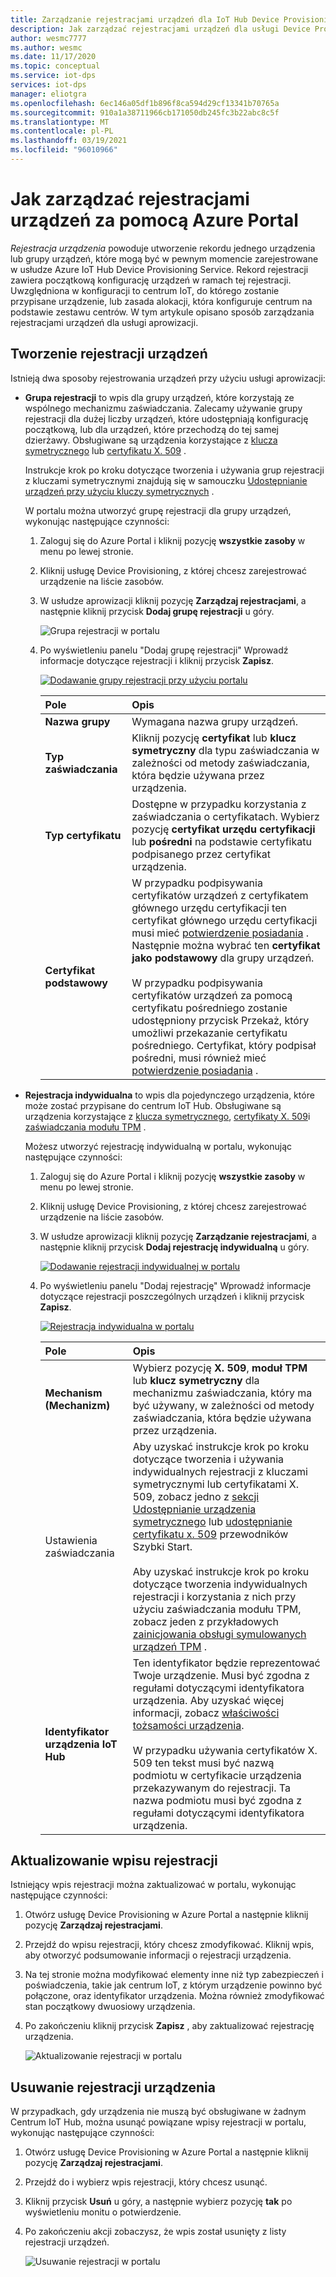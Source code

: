 ```yaml
---
title: Zarządzanie rejestracjami urządzeń dla IoT Hub Device Provisioning Service platformy Azure w Azure Portal
description: Jak zarządzać rejestracjami urządzeń dla usługi Device Provisioning Service (DPS) w Azure Portal
author: wesmc7777
ms.author: wesmc
ms.date: 11/17/2020
ms.topic: conceptual
ms.service: iot-dps
services: iot-dps
manager: eliotgra
ms.openlocfilehash: 6ec146a05df1b896f8ca594d29cf13341b70765a
ms.sourcegitcommit: 910a1a38711966cb171050db245fc3b22abc8c5f
ms.translationtype: MT
ms.contentlocale: pl-PL
ms.lasthandoff: 03/19/2021
ms.locfileid: "96010966"
---
```

# <a name="how-to-manage-device-enrollments-with-azure-portal"></a>Jak zarządzać rejestracjami urządzeń za pomocą Azure Portal

*Rejestracja urządzenia* powoduje utworzenie rekordu jednego urządzenia lub grupy urządzeń, które mogą być w pewnym momencie zarejestrowane w usłudze Azure IoT Hub Device Provisioning Service. Rekord rejestracji zawiera początkową konfigurację urządzeń w ramach tej rejestracji. Uwzględniona w konfiguracji to centrum IoT, do którego zostanie przypisane urządzenie, lub zasada alokacji, która konfiguruje centrum na podstawie zestawu centrów. W tym artykule opisano sposób zarządzania rejestracjami urządzeń dla usługi aprowizacji.


## <a name="create-a-device-enrollment"></a>Tworzenie rejestracji urządzeń

Istnieją dwa sposoby rejestrowania urządzeń przy użyciu usługi aprowizacji:

* **Grupa rejestracji** to wpis dla grupy urządzeń, które korzystają ze wspólnego mechanizmu zaświadczania. Zalecamy używanie grupy rejestracji dla dużej liczby urządzeń, które udostępniają konfigurację początkową, lub dla urządzeń, które przechodzą do tej samej dzierżawy. Obsługiwane są urządzenia korzystające z [klucza symetrycznego](concepts-symmetric-key-attestation.md) lub [certyfikatu X. 509](concepts-x509-attestation.md) . 

    Instrukcje krok po kroku dotyczące tworzenia i używania grup rejestracji z kluczami symetrycznymi znajdują się w samouczku [Udostępnianie urządzeń przy użyciu kluczy symetrycznych](how-to-legacy-device-symm-key.md) .

    W portalu można utworzyć grupę rejestracji dla grupy urządzeń, wykonując następujące czynności:

    1. Zaloguj się do Azure Portal i kliknij pozycję **wszystkie zasoby** w menu po lewej stronie.  
    1. Kliknij usługę Device Provisioning, z której chcesz zarejestrować urządzenie na liście zasobów.  
    1. W usłudze aprowizacji kliknij pozycję **Zarządzaj rejestracjami**, a następnie kliknij przycisk **Dodaj grupę rejestracji** u góry.  
     
        ![Grupa rejestracji w portalu](./media/how-to-manage-enrollments/add-group-enrollment.png)
        
    1. Po wyświetleniu panelu "Dodaj grupę rejestracji" Wprowadź informacje dotyczące rejestracji i kliknij przycisk **Zapisz**.  
     
        [![Dodawanie grupy rejestracji przy użyciu portalu](./media/how-to-manage-enrollments/group-enrollment.png)](./media/how-to-manage-enrollments/group-enrollment.png#lightbox)
        
        | Pole | Opis |
        | :--- | :--- |
        | **Nazwa grupy** | Wymagana nazwa grupy urządzeń. |
        | **Typ zaświadczania** | Kliknij pozycję **certyfikat** lub **klucz symetryczny** dla typu zaświadczania w zależności od metody zaświadczania, która będzie używana przez urządzenia. |
        | **Typ certyfikatu** | Dostępne w przypadku korzystania z zaświadczania o certyfikatach. Wybierz pozycję **certyfikat urzędu certyfikacji** lub **pośredni** na podstawie certyfikatu podpisanego przez certyfikat urządzenia. |
        | **Certyfikat podstawowy** | W przypadku podpisywania certyfikatów urządzeń z certyfikatem głównego urzędu certyfikacji ten certyfikat głównego urzędu certyfikacji musi mieć [potwierdzenie posiadania](how-to-verify-certificates.md) . Następnie można wybrać ten **certyfikat jako podstawowy** dla grupy urządzeń.<br><br>W przypadku podpisywania certyfikatów urządzeń za pomocą certyfikatu pośredniego zostanie udostępniony przycisk Przekaż, który umożliwi przekazanie certyfikatu pośredniego. Certyfikat, który podpisał pośredni, musi również mieć [potwierdzenie posiadania](how-to-verify-certificates.md) . |

        
    

* **Rejestracja indywidualna** to wpis dla pojedynczego urządzenia, które może zostać przypisane do centrum IoT Hub. Obsługiwane są urządzenia korzystające z [klucza symetrycznego](concepts-symmetric-key-attestation.md), [certyfikaty X. 509](concepts-x509-attestation.md)i [zaświadczania modułu TPM](concepts-tpm-attestation.md) . 

    Możesz utworzyć rejestrację indywidualną w portalu, wykonując następujące czynności:

    1. Zaloguj się do Azure Portal i kliknij pozycję **wszystkie zasoby** w menu po lewej stronie.
    1. Kliknij usługę Device Provisioning, z której chcesz zarejestrować urządzenie na liście zasobów.
    1. W usłudze aprowizacji kliknij pozycję **Zarządzanie rejestracjami**, a następnie kliknij przycisk **Dodaj rejestrację indywidualną** u góry.   

       [![Dodawanie rejestracji indywidualnej w portalu](./media/how-to-manage-enrollments/add-individual-enrollment.png)](./media/how-to-manage-enrollments/add-individual-enrollment.png#lightbox)

    1. Po wyświetleniu panelu "Dodaj rejestrację" Wprowadź informacje dotyczące rejestracji poszczególnych urządzeń i kliknij przycisk **Zapisz**. 
     
        [![Rejestracja indywidualna w portalu](./media/how-to-manage-enrollments/individual-enrollment.png)](./media/how-to-manage-enrollments/individual-enrollment.png#lightbox)
    
        | Pole | Opis |
        | :--- | :--- |
        | **Mechanism (Mechanizm)** | Wybierz pozycję **X. 509**, **moduł TPM** lub **klucz symetryczny** dla mechanizmu zaświadczania, który ma być używany, w zależności od metody zaświadczania, która będzie używana przez urządzenia. |
        | Ustawienia zaświadczania | Aby uzyskać instrukcje krok po kroku dotyczące tworzenia i używania indywidualnych rejestracji z kluczami symetrycznymi lub certyfikatami X. 509, zobacz jedno z [sekcji Udostępnianie urządzenia symetrycznego](quick-create-simulated-device-symmetric-key-java.md#create-a-device-enrollment) lub [udostępnianie certyfikatu x. 509](quick-create-simulated-device-x509-java.md#create-a-self-signed-x509-device-certificate-and-individual-enrollment-entry) przewodników Szybki Start.<br><br>Aby uzyskać instrukcje krok po kroku dotyczące tworzenia indywidualnych rejestracji i korzystania z nich przy użyciu zaświadczania modułu TPM, zobacz jeden z przykładowych [zainicjowania obsługi symulowanych urządzeń TPM](quick-create-simulated-device-tpm-java.md#create-a-device-enrollment-entry) .|
        | **Identyfikator urządzenia IoT Hub** |  Ten identyfikator będzie reprezentować Twoje urządzenie. Musi być zgodna z regułami dotyczącymi identyfikatora urządzenia. Aby uzyskać więcej informacji, zobacz [właściwości tożsamości urządzenia](../iot-hub/iot-hub-devguide-identity-registry.md#device-identity-properties).<br><br>W przypadku używania certyfikatów X. 509 ten tekst musi być nazwą podmiotu w certyfikacie urządzenia przekazywanym do rejestracji. Ta nazwa podmiotu musi być zgodna z regułami dotyczącymi identyfikatora urządzenia.|
            


## <a name="update-an-enrollment-entry"></a>Aktualizowanie wpisu rejestracji
Istniejący wpis rejestracji można zaktualizować w portalu, wykonując następujące czynności:

1. Otwórz usługę Device Provisioning w Azure Portal a następnie kliknij pozycję **Zarządzaj rejestracjami**. 
1. Przejdź do wpisu rejestracji, który chcesz zmodyfikować. Kliknij wpis, aby otworzyć podsumowanie informacji o rejestracji urządzenia. 
1. Na tej stronie można modyfikować elementy inne niż typ zabezpieczeń i poświadczenia, takie jak centrum IoT, z którym urządzenie powinno być połączone, oraz identyfikator urządzenia. Można również zmodyfikować stan początkowy dwuosiowy urządzenia. 
1. Po zakończeniu kliknij przycisk **Zapisz** , aby zaktualizować rejestrację urządzenia. 

    ![Aktualizowanie rejestracji w portalu](./media/how-to-manage-enrollments/update-enrollment.png)

## <a name="remove-a-device-enrollment"></a>Usuwanie rejestracji urządzenia
W przypadkach, gdy urządzenia nie muszą być obsługiwane w żadnym Centrum IoT Hub, można usunąć powiązane wpisy rejestracji w portalu, wykonując następujące czynności:

1. Otwórz usługę Device Provisioning w Azure Portal a następnie kliknij pozycję **Zarządzaj rejestracjami**. 
1. Przejdź do i wybierz wpis rejestracji, który chcesz usunąć. 
1. Kliknij przycisk **Usuń** u góry, a następnie wybierz pozycję **tak** po wyświetleniu monitu o potwierdzenie. 
1. Po zakończeniu akcji zobaczysz, że wpis został usunięty z listy rejestracji urządzeń. 
 
    ![Usuwanie rejestracji w portalu](./media/how-to-manage-enrollments/remove-enrollment.png)